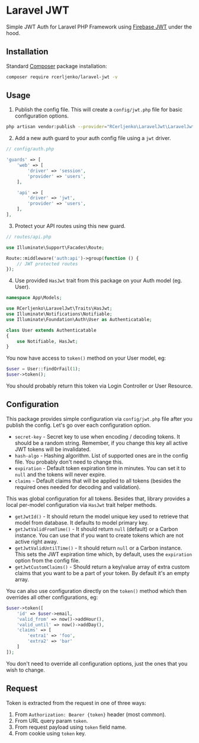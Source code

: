 # Laravel JWT

Simple JWT Auth for Laravel PHP Framework using [Firebase JWT](https://github.com/firebase/php-jwt) under the hood.

## Installation

Standard [Composer](https://getcomposer.org/download) package installation:

```sh
composer require rcerljenko/laravel-jwt -v
```

## Usage

1. Publish the config file. This will create a `config/jwt.php` file for basic configuration options.

```sh
php artisan vendor:publish --provider="RCerljenko\LaravelJwt\LaravelJwtServiceProvider" --tag="config"
```

2. Add a new auth guard to your auth config file using a `jwt` driver.

```php
// config/auth.php

'guards' => [
	'web' => [
		'driver' => 'session',
		'provider' => 'users',
	],

	'api' => [
		'driver' => 'jwt',
		'provider' => 'users',
	],
],
```

3. Protect your API routes using this new guard.

```php
// routes/api.php

use Illuminate\Support\Facades\Route;

Route::middleware('auth:api')->group(function () {
	// JWT protected routes
});
```

4. Use provided `HasJwt` trait from this package on your Auth model (eg. User).

```php
namespace App\Models;

use RCerljenko\LaravelJwt\Traits\HasJwt;
use Illuminate\Notifications\Notifiable;
use Illuminate\Foundation\Auth\User as Authenticatable;

class User extends Authenticatable
{
	use Notifiable, HasJwt;
}
```

You now have access to `token()` method on your User model, eg:

```php
$user = User::findOrFail(1);
$user->token();
```

You should probably return this token via Login Controller or User Resource.

## Configuration

This package provides simple configuration via `config/jwt.php` file after you publish the config. Let's go over each configuration option.

- `secret-key` - Secret key to use when encoding / decoding tokens. It should be a random string. Remember, if you change this key all active JWT tokens will be invalidated.
- `hash-algo` - Hashing algorithm. List of supported ones are in the config file. You probably don't need to change this.
- `expiration` - Default token expiration time in minutes. You can set it to `null` and the tokens will never expire.
- `claims` - Default claims that will be applied to all tokens (besides the required ones needed for decoding and validation).

This was global configuration for all tokens. Besides that, library provides a local per-model configuration via `HasJwt` trait helper methods.

- `getJwtId()` - It should return the model unique key used to retrieve that model from database. It defaults to model primary key.
- `getJwtValidFromTime()` - It should return `null` (default) or a Carbon instance. You can use that if you want to create tokens which are not active right away.
- `getJwtValidUntilTime()` - It should return `null` or a Carbon instance. This sets the JWT expiration time which, by default, uses the `expiration` option from the config file.
- `getJwtCustomClaims()` - Should return a key/value array of extra custom claims that you want to be a part of your token. By default it's an empty array.

You can also use configuration directly on the `token()` method which then overrides all other configurations, eg:

```php
$user->token([
	'id' => $user->email,
	'valid_from' => now()->addHour(),
	'valid_until' => now()->addDay(),
	'claims' => [
		'extra1' => 'foo',
		'extra2' => 'bar'
	]
]);
```

You don't need to override all configuration options, just the ones that you wish to change.

## Request

Token is extracted from the request in one of three ways:

1. From `Authorization: Bearer {token}` header (most common).
2. From URL query param `token`.
3. From request payload using `token` field name.
4. From cookie using `token` key.
